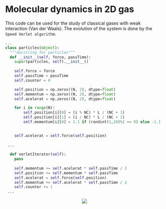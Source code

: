 # Molecular dynamics in 2D gas
This code can be used for the study of classical gases with weak interaction (Van der Waals). The evolution of the system is done by the ```Speed Verlet algorithm```.

```python
...
class particles(object):
  """docstring for particles"""
  def __init__(self, force, passTime):
    super(particles, self).__init__()
    
    self.force = force
    self.passTime = passTime
    self.counter = 0

    self.position = np.zeros((N, 2), dtype=float)
    self.momentum = np.zeros((N, 2), dtype=float)
    self.acelerat = np.zeros((N, 2), dtype=float)

    for i in range(N):
	    self.position[i][0] = (i % NC) * L / (NC + 1)
	    self.position[i][1] = (i / NC) * L / (NC + 1)
	    self.momentum[i][0] = 1.1 if (randint(1,10)%2 == 0) else -1.1 
	

    self.acelerat = self.force(self.position)
 
 ...
 
  def verletIterator(self):
    pass
      
    self.momentum += self.acelerat * self.passTime / 2
    self.position += self.momentum * self.passTime
    self.acelerat = self.force(self.position)
    self.momentum += self.acelerat * self.passTime / 2
    self.counter += 1
 ...
```


<p align="center">
  <img src="https://user-images.githubusercontent.com/37045478/80276255-e8268180-86bd-11ea-9601-08f15d60e73d.gif">
</p>
